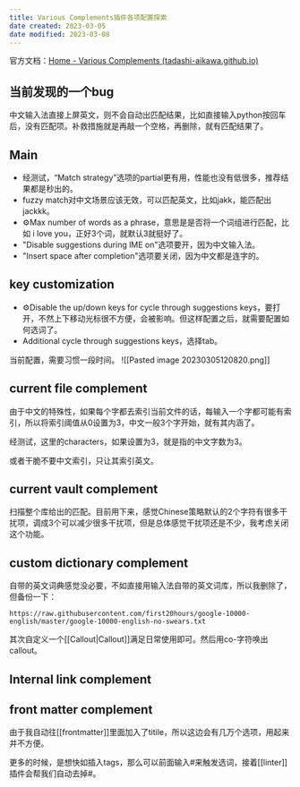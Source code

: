 ```yaml
---
title: Various Complements插件各项配置探索
date created: 2023-03-05
date modified: 2023-03-08
---
```


官方文档：[Home - Various Complements (tadashi-aikawa.github.io)](https://tadashi-aikawa.github.io/docs-obsidian-various-complements-plugin/)

## 当前发现的一个bug

中文输入法直接上屏英文，则不会自动出匹配结果，比如直接输入python按回车后，没有匹配项。补救措施就是再敲一个空格，再删除，就有匹配结果了。

## Main

- 经测试，“Match strategy”选项的partial更有用，性能也没有低很多，推荐结果都是秒出的。
- fuzzy match对中文场景应该无效，可以匹配英文，比如jakk，能匹配出jackkk。
- ⚙️Max number of words as a phrase，意思是是否将一个词组进行匹配，比如 i love you，正好3个词，就默认3就挺好了。
- "Disable suggestions during lME on"选项要开，因为中文输入法。
- "Insert space after completion"选项要关闭，因为中文都是连字的。

## key customization

- ⚙Disable the up/down keys for cycle through suggestions keys，要打开，不然上下移动光标很不方便，会被影响。但这样配置之后，就需要配置如何选词了。
- Additional cycle through suggestions keys，选择tab。

当前配置，需要习惯一段时间。
![[Pasted image 20230305120820.png]]

## current file complement

由于中文的特殊性，如果每个字都去索引当前文件的话，每输入一个字都可能有索引，所以将索引阈值从0设置为3，中文一般3个字开始，就有其内涵了。

经测试，这里的characters，如果设置为3，就是指的中文字数为3。

或者干脆不要中文索引，只让其索引英文。

## current vault complement

扫描整个库给出的匹配。目前用下来，感觉Chinese策略默认的2个字符有很多干扰项，调成3个可以减少很多干扰项，但是总体感觉干扰项还是不少，我考虑关闭这个功能。

## custom dictionary complement

自带的英文词典感觉没必要，不如直接用输入法自带的英文词库，所以我删除了，但备份一下：

```
https://raw.githubusercontent.com/first20hours/google-10000-english/master/google-10000-english-no-swears.txt
```

其次自定义一个[[Callout|Callout]]满足日常使用即可。然后用co-字符唤出callout。

## Internal link complement

## front matter complement

由于我自动往[[frontmatter]]里面加入了titile，所以这边会有几万个选项，用起来并不方便。

更多的时候，是想快如插入tags，那么可以前面输入#来触发选词，接着[[linter]]插件会帮我们自动去掉#。
